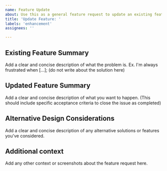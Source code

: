 ```yaml
---
name: Feature Update
about: Use this as a general feature request to update an existing feature. Use "Bug Report" instead to report an existing feature not working.
title: 'Update Feature: '
labels: 'enhancement'
assignees: ''

---
```


## Existing Feature Summary
Add a clear and concise description of what the problem is. Ex. I'm always frustrated when [...]; (do not write about the solution here)

## Updated Feature Summary
Add a clear and concise description of what you want to happen. (This should include specific acceptance criteria to close the issue as completed)

## Alternative Design Considerations
Add a clear and concise description of any alternative solutions or features you've considered.

## Additional context
Add any other context or screenshots about the feature request here.
